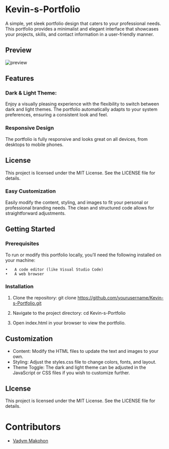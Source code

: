 # Kevin-s-Portfolio
A simple, yet sleek portfolio design that caters to your professional needs. This portfolio provides a minimalist and elegant interface that showcases your projects, skills, and contact information in a user-friendly manner.

## Preview 
![preview](https://github.com/user-attachments/assets/97b84c2c-3963-470e-aa3c-2cd5033b8418)

## Features

### Dark & Light Theme:
Enjoy a visually pleasing experience with the flexibility to switch between dark and light themes. The portfolio automatically adapts to your system preferences, ensuring a consistent look and feel.

### Responsive Design
The portfolio is fully responsive and looks great on all devices, from desktops to mobile phones.

## License
This project is licensed under the MIT License. See the LICENSE file for details.

### Easy Customization
Easily modify the content, styling, and images to fit your personal or professional branding needs. The clean and structured code allows for straightforward adjustments.

## Getting Started

### Prerequisites
To run or modify this portfolio locally, you’ll need the following installed on your machine:

	•	A code editor (like Visual Studio Code)
	•	A web browser

### Installation

1. Clone the repository: git clone https://github.com/yourusername/Kevin-s-Portfolio.git

2. Navigate to the project directory: cd Kevin-s-Portfolio

3. Open index.html in your browser to view the portfolio.

## Customization

- Content: Modify the HTML files to update the text and images to your own.
- Styling: Adjust the styles.css file to change colors, fonts, and layout.
- Theme Toggle: The dark and light theme can be adjusted in the JavaScript or CSS files if you wish to customize further.

## LIcense
This project is licensed under the MIT License. See the LICENSE file for details.

# Contributors
- [Vadym Makohon](https://github.com/VadymMakohon)
